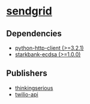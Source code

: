 # [sendgrid](https://pypi.org/project/sendgrid)

## Dependencies
- [python-http-client (>=3.2.1)](packages/p/python-http-client.md)
- [starkbank-ecdsa (>=1.0.0)](packages/s/starkbank-ecdsa.md)



## Publishers
- [thinkingserious](https://pypi.org/user/thinkingserious)
- [twilio-api](https://pypi.org/user/twilio-api)

